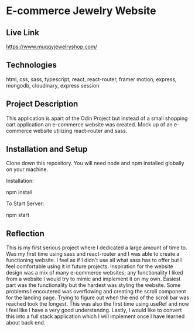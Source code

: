 # E-commerce Jewelry Website

## Live Link
https://www.muqqyjewelryshop.com/

## Technologies
html, css, sass, typescript, react, react-router, framer motion, express, mongodb, cloudinary, express session

## Project Description
This application is apart of the Odin Project but instead of a small shopping cart application an e-commerce website was created. Mock up of an e-commerce website utilizing react-router and sass. 

## Installation and Setup
Clone down this repository. You will need node and npm installed globally on your machine.

Installation:

npm install

To Start Server:

npm start

## Reflection
This is my first serious project where I dedicated a large amount of time to. Was my first time using sass and react-router and I was able to create a functioning website. I feel as if I didn't use all what sass has to offer but I feel comfortable using it in future projects. Inspiration for the website design was a mix of many e-commerce websites; any functionality I liked from a website I would try to mimic and implement it on my own. Easiest part was the functionality but the hardest was styling the website. Some problems I encoutered was overflowing and creating the scroll component for the landing page. Trying to figure out when the end of the scroll bar was reached took the longest. This was also the first time using useRef and now I feel like I have a very good understandng. Lastly, I would like to convert this into a full stack application which I will implement once I have learned about back end.
